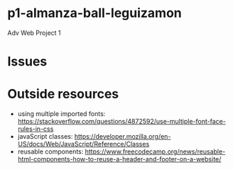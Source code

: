 # p1-almanza-ball-leguizamon
Adv Web Project 1

# Issues

# Outside resources
- using multiple imported fonts: https://stackoverflow.com/questions/4872592/use-multiple-font-face-rules-in-css
- javaScript classes: https://developer.mozilla.org/en-US/docs/Web/JavaScript/Reference/Classes
- reusable components: https://www.freecodecamp.org/news/reusable-html-components-how-to-reuse-a-header-and-footer-on-a-website/